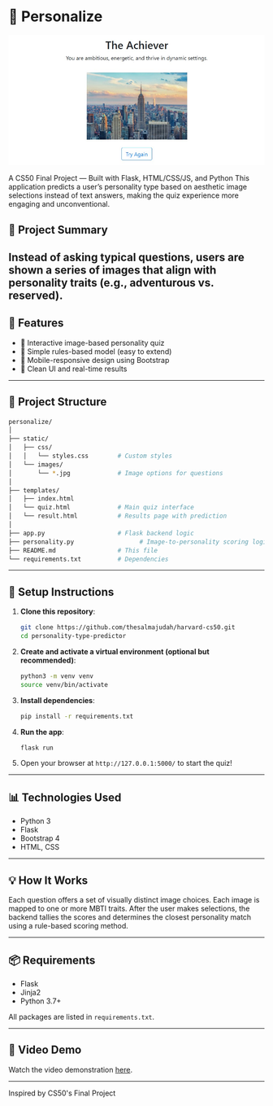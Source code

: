 # 🧠 Personalize

![Preview](images/persona.jpg)

A CS50 Final Project — Built with Flask, HTML/CSS/JS, and Python
This application predicts a user’s personality type based on aesthetic image selections instead of text answers, making the quiz experience more engaging and unconventional.

## 🌟 Project Summary

Instead of asking typical questions, users are shown a series of images that align with personality traits (e.g., adventurous vs. reserved).
---

## 🔧 Features

- 🎨 Interactive image-based personality quiz
- 🧪 Simple rules-based model (easy to extend)
- 📱 Mobile-responsive design using Bootstrap
- 🎯 Clean UI and real-time results

---

## 📂 Project Structure

```bash
personalize/
│
├── static/
│   ├── css/
│   │   └── styles.css        # Custom styles
│   └── images/
│       └── *.jpg             # Image options for questions
│
├── templates/
│   ├── index.html
│   └── quiz.html             # Main quiz interface
│   └── result.html           # Results page with prediction
│
├── app.py                    # Flask backend logic
├── personality.py                  # Image-to-personality scoring logic
├── README.md                 # This file
└── requirements.txt          # Dependencies
```

---

## 🚀 Setup Instructions

1. **Clone this repository**:

   ```bash
   git clone https://github.com/thesalmajudah/harvard-cs50.git
   cd personality-type-predictor
   ```

2. **Create and activate a virtual environment (optional but recommended)**:

   ```bash
   python3 -m venv venv
   source venv/bin/activate
   ```

3. **Install dependencies**:

   ```bash
   pip install -r requirements.txt
   ```

4. **Run the app**:

   ```bash
   flask run
   ```

5. Open your browser at `http://127.0.0.1:5000/` to start the quiz!

---

## 📊 Technologies Used

- Python 3
- Flask
- Bootstrap 4
- HTML, CSS

---

## 💡 How It Works

Each question offers a set of visually distinct image choices. Each image is mapped to one or more MBTI traits. After the user makes selections, the backend tallies the scores and determines the closest personality match using a rule-based scoring method.

---

## 📦 Requirements

- Flask
- Jinja2
- Python 3.7+

All packages are listed in `requirements.txt`.

---

## 🎥 Video Demo

Watch the video demonstration [here](https://youtu.be/PNGzZdmt7s4).

---


Inspired by CS50's Final Project
